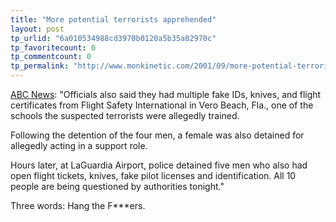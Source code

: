 ```yaml
---
title: "More potential terrorists apprehended"
layout: post
tp_urlid: "6a010534988cd3970b0120a5b35a02970c"
tp_favoritecount: 0
tp_commentcount: 0
tp_permalink: "http://www.monkinetic.com/2001/09/more-potential-terrorists-apprehended.html"
---
```

<a href="http://abcnews.go.com/sections/us/DailyNews/WTC_MAIN.html">ABC News</a>: &quot;Officials also said they had multiple fake IDs, knives, and flight certificates from Flight Safety International in Vero Beach, Fla., one of the schools the suspected terrorists were allegedly trained.

<p>Following the detention of the four men, a female was also detained for allegedly acting in a support role.

<p>Hours later, at LaGuardia Airport, police detained five men who also had open flight tickets, knives, fake pilot licenses and identification. All 10 people are being questioned by authorities tonight.&quot;

Three words: Hang the F***ers.</p></p>

